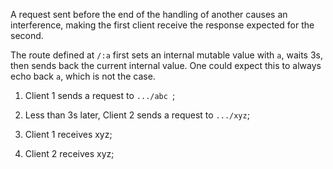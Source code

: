 A request sent before the end of the handling of another causes an interference, making the first client receive the response expected for the second.

The route defined at `/:a` first sets an internal mutable value with `a`, waits 3s, then sends back the current internal value.
One could expect this to always echo back `a`, which is not the case.

1. Client 1 sends a request to `.../abc `;
2. Less than 3s later, Client 2 sends a request to `.../xyz`;

3. Client 1 receives xyz;
4. Client 2 receives xyz;
